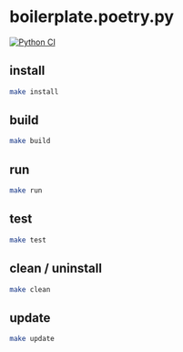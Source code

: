 # boilerplate.poetry.py

[![Python CI](https://github.com/MichinaoShimizu/boilerplate.poetry.py/actions/workflows/python-package.yml/badge.svg)](https://github.com/MichinaoShimizu/boilerplate.poetry.py/actions/workflows/python-package.yml)

## install

```bash
make install
```

## build

```bash
make build
```

## run

```bash
make run
```

## test

```bash
make test
```

## clean / uninstall

```bash
make clean
```

## update

```bash
make update
```
